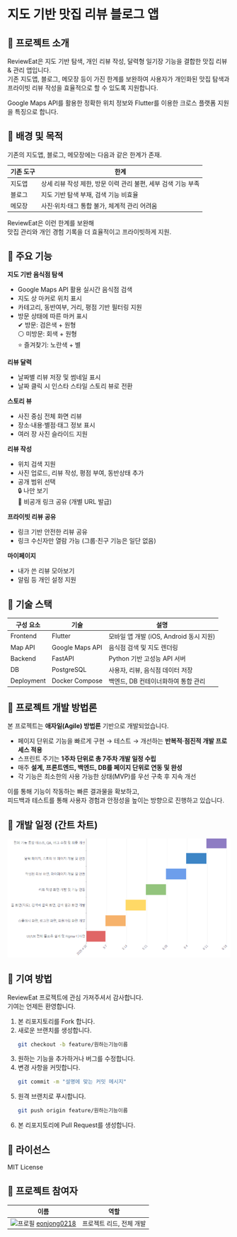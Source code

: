 # 지도 기반 맛집 리뷰 블로그 앱

## 📝 프로젝트 소개
ReviewEat은 지도 기반 탐색, 개인 리뷰 작성, 달력형 일기장 기능을 결합한 맛집 리뷰 & 관리 앱입니다.  
기존 지도앱, 블로그, 메모장 등이 가진 한계를 보완하여 사용자가 개인화된 맛집 탐색과 프라이빗 리뷰 작성을 효율적으로 할 수 있도록 지원합니다.

Google Maps API를 활용한 정확한 위치 정보와 Flutter를 이용한 크로스 플랫폼 지원을 특징으로 합니다.

## 🎯 배경 및 목적
기존의 지도앱, 블로그, 메모장에는 다음과 같은 한계가 존재.

| 기존 도구 | 한계                                    |
| ----- | ------------------------------------- |
| 지도앱   | 상세 리뷰 작성 제한, 방문 이력 관리 불편, 세부 검색 기능 부족 |
| 블로그   | 지도 기반 탐색 부재, 검색 기능 비효율                |
| 메모장   | 사진·위치·태그 통합 불가, 체계적 관리 어려움            |

ReviewEat은 이런 한계를 보완해  
맛집 관리와 개인 경험 기록을 더 효율적이고 프라이빗하게 지원.

## 🚀 주요 기능
**지도 기반 음식점 탐색**
- Google Maps API 활용 실시간 음식점 검색
- 지도 상 마커로 위치 표시
- 카테고리, 동반여부, 거리, 평점 기반 필터링 지원
- 방문 상태에 따른 마커 표시  
  ✔ 방문: 검은색 + 원형  
  ⚪ 미방문: 회색 + 원형  
  ⭐ 즐겨찾기: 노란색 + 별  

**리뷰 달력**
- 날짜별 리뷰 저장 및 썸네일 표시
- 날짜 클릭 시 인스타 스타일 스토리 뷰로 전환

**스토리 뷰**
- 사진 중심 전체 화면 리뷰
- 장소·내용·별점·태그 정보 표시
- 여러 장 사진 슬라이드 지원

**리뷰 작성**
- 위치 검색 지원
- 사진 업로드, 리뷰 작성, 평점 부여, 동반상태 추가
- 공개 범위 선택  
  🔒 나만 보기  
  🔗 비공개 링크 공유 (개별 URL 발급)

**프라이빗 리뷰 공유**
- 링크 기반 안전한 리뷰 공유
- 링크 수신자만 열람 가능 (그룹·친구 기능은 일단 없음)

**마이페이지**
- 내가 쓴 리뷰 모아보기
- 알림 등 개인 설정 지원

## 🔧 기술 스택
| 구성 요소     | 기술             | 설명                                    |
|------------|----------------|---------------------------------------|
| Frontend   | Flutter         | 모바일 앱 개발 (iOS, Android 동시 지원)   |
| Map API     | Google Maps API | 음식점 검색 및 지도 렌더링                   |
| Backend    | FastAPI         | Python 기반 고성능 API 서버                 |
| DB   | PostgreSQL      | 사용자, 리뷰, 음식점 데이터 저장              |
| Deployment | Docker Compose  | 백엔드, DB 컨테이너화하여 통합 관리            |

## 📑 프로젝트 개발 방법론
본 프로젝트는 **애자일(Agile) 방법론** 기반으로 개발되었습니다.

- 페이지 단위로 기능을 빠르게 구현 → 테스트 → 개선하는 **반복적·점진적 개발 프로세스 적용**
- 스프린트 주기는 **1주차 단위로 총 7주차 개발 일정 수립**
- 매주 **설계, 프론트엔드, 백엔드, DB를 페이지 단위로 연동 및 완성**
- 각 기능은 최소한의 사용 가능한 상태(MVP)를 우선 구축 후 지속 개선

이를 통해 기능이 작동하는 빠른 결과물을 확보하고,  
피드백과 테스트를 통해 사용자 경험과 안정성을 높이는 방향으로 진행하고 있습니다.

## 📅 개발 일정 (간트 차트)
![개발 일정 간트 차트](frontend/assets/images/plan.PNG)

## 📢 기여 방법
ReviewEat 프로젝트에 관심 가져주셔서 감사합니다.  
기여는 언제든 환영합니다.

1. 본 리포지토리를 Fork 합니다.
2. 새로운 브랜치를 생성합니다.
    ```bash
    git checkout -b feature/원하는기능이름
    ```
3. 원하는 기능을 추가하거나 버그를 수정합니다.
4. 변경 사항을 커밋합니다.
    ```bash
    git commit -m "설명에 맞는 커밋 메시지"
    ```
5. 원격 브랜치로 푸시합니다.
    ```bash
    git push origin feature/원하는기능이름
    ```
6. 본 리포지토리에 Pull Request를 생성합니다.

## 📝 라이선스
MIT License

## 👥 프로젝트 참여자  

| 이름 | 역할 |
|------|------|
| ![프로필](https://github.com/eonjong0218.png?size=24) [eonjong0218](https://github.com/eonjong0218) | 프로젝트 리드, 전체 개발 |
